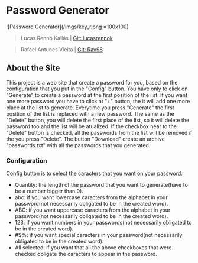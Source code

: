 # Password Generator

![Password Generator](/imgs/key_r.png =100x100)

> Lucas Rennó Kallás | [Git: lucasrennok](https://github.com/lucasrennok "lucasrennok")

> Rafael Antunes Vieita | [Git: Rav98](https://github.com/Rav98 "Rav98")

## About the Site
This project is a web site that create a password for you, based on the configuration that you put in the "Config" button. You have only to click on "Generate" to create a password at the first position of the list. If you want one more password you have to click at "+" button, the it will add one more place at the list to generate. Everytime you press "Generate" the first position of the list is replaced with a new password. The same as the "Delete" button, you will delete the first place of the list, so it will delete the password too and the list will be atualized. If the checkbox near to the "Delete" button is checked, all the passwords from the list will be removed if the you press "Delete". The button "Download" create an archive "passwords.txt" with all the passwords that you generated.

### Configuration
Config button is to select the caracters that you want on your password.

* Quantity: the length of the password that you want to generate(have to be a number bigger than 0).
* abc: if you want lowercase caracters from the alphabet in your password(not necessarily obligated to be in the created word).
* ABC: if you want uppercase caracters from the alphabet in your password(not necessarily obligated to be in the created word).
* 123: if you want numbers in your passwords(not necessarily obligated to be in the created word).
* #$%: if you want special caracters in your password(not necessarily obligated to be in the created word).
* All selected: if you want that all the above checkboxes that were checked obligate the caracters to appear in the password.
